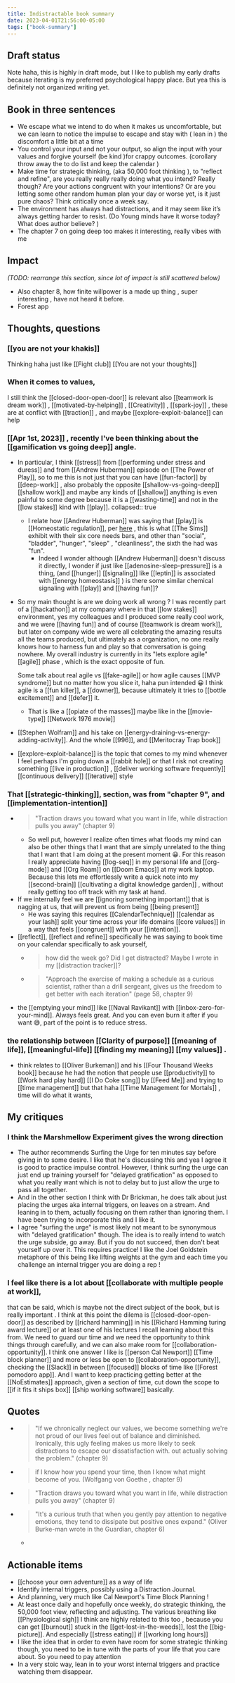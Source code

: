 ```yaml
---
title: Indistractable book summary
date: 2023-04-01T21:56:00-05:00
tags: ["book-summary"]
---
```

## Draft status
Note haha, this is highly in draft mode, but I like to publish my early drafts because iterating is my preferred psychological happy place. But yea this is definitely not organized writing yet. 

## Book in three sentences

- We escape what we intend to do when it makes us uncomfortable, but we can learn to notice the impulse to escape and stay with ( lean in ) the discomfort a little bit at a time
- You control your input and not your output, so align the input with your values and forgive yourself (be kind )for crappy outcomes. (corollary throw away the to do list and keep the calendar )
- Make time for strategic thinking, (aka 50,000 foot thinking ), to "reflect and refine", are you really really really doing what you intend? Really though? Are your actions congruent with your intentions? Or are you letting some other random human plan your day or worse yet, is it just pure chaos? Think critically once a week say.
- The environment has always had distractions, and it may seem like it’s always getting harder to resist. (Do Young minds have it worse today? What does author believe? )
- The chapter 7 on going deep too makes it interesting, really vibes with me
## Impact
_(TODO: rearrange this section, since lot of impact is still scattered below)_
- Also chapter 8, how finite willpower is a made up thing , super interesting , have not heard it before.
- Forest app

## Thoughts, questions
### [[you are not your khakis]] 
Thinking haha just like [[Fight club]]  [[You are not your thoughts]]
### When it comes to values, 
I still think the [[closed-door-open-door]] is relevant also [[teamwork is dream work]] , [[motivated-by-helping]] , [[Creativity]] , [[spark-joy]] ,  these are at conflict with [[traction]] , and maybe [[explore-exploit-balance]] can help
### [[Apr 1st, 2023]] , recently I've been thinking about the [[gamification vs going deep]] angle.

- In particular, I think [[stress]] from [[performing under stress and duress]] and from [[Andrew Huberman]] episode on [[The Power of Play]], so to me this is not just that you can have [[fun-factor]] by [[deep-work]] , also probably the opposite [[shallow-vs-going-deep]] [[shallow work]] and maybe any kinds of [[shallow]] anything is even painful to some degree because it is a [[wasting-time]] and not in the [[low stakes]] kind with [[play]].
  collapsed:: true
    - I relate how [[Andrew Huberman]] was saying that [[play]] is [[Homeostatic regulation]], per [here](https://youtu.be/BwyZIWeBpRw?t=950) , this is what [[The Sims]] exhibit with their six core needs bars, and other than "social", "bladder", "hunger", "sleep" , "cleanliness", the sixth the had was "fun".
        - Indeed I wonder although [[Andrew Huberman]] doesn't discuss it directly, I wonder if just like [[adenosine-sleep-pressure]] is a thing, (and [[hunger]] [[signaling]] like [[leptin]] is associated with [[energy homeostasis]]  )  is there some similar chemical signaling with [[play]] and [[having fun]]?
- So my main thought is are we doing work all wrong ? I was recently part of a [[hackathon]] at my company where in that [[low stakes]] environment, yes my colleagues and I produced some really cool work, and we were [[having fun]] and of course [[teamwork is dream work]], but later on company wide we were all celebrating the amazing results all the teams produced, but ultimately as a organization, no one really knows how to harness fun and play so that conversation is going nowhere. My overall industry  is currently in its "lets explore agile" [[agile]] phase , which is the exact opposite of fun. 
  
  Some talk about real agile vs [[fake-agile]] or how agile causes [[MVP syndrome]] but no matter how you slice it, haha pun intended 😀 I think agile is a [[fun killer]], a [[downer]], because ultimately it tries to [[bottle excitement]] and [[defer]] it.
    - That is like a [[opiate of the masses]] maybe like in the [[movie-type]] [[Network 1976 movie]]
- [[Stephen Wolfram]] and his take on [[energy-draining-vs-energy-adding-activity]]. And the whole [[996]], and [[Meritocray Trap book]]
- [[explore-exploit-balance]] is the topic that comes to my mind whenever I feel perhaps I'm going down a [[rabbit hole]] or that I risk not creating something [[live in production]] , [[deliver working software frequently]] [[continuous delivery]] [[iterative]] style

### That [[strategic-thinking]], section, was from "chapter 9", and [[implementation-intention]]
- > "Traction draws you toward what you want in life, while distraction pulls you away" (chapter 9)
    - So well put, however I realize often times what floods my mind can also be other things that I want that are simply unrelated to the thing that I want that I am doing at the present moment 😀. For this reason I really appreciate having [[log-seq]] in my personal life and [[org-mode]] and [[Org Roam]] on [[Doom Emacs]] at my work laptop. Because this lets me effortlessly write a quick note into my [[second-brain]] [[cultivating a digital knowledge garden]] , without really getting too off track with my task at hand.
- If we internally feel we are [[ignoring something important]] that is nagging at us, that will prevent us from being [[being present]]
    - He was saying this requires [[CalendarTechnique]] [[calendar as your lash]] split your time across your life domains [[core values]] in a way that feels [[congruent]] with your [[intention]].
- [[reflect]], [[reflect and refine]] specifically he was saying to book time on your calendar specifically to ask yourself,
    - > how did the week go? Did I get distracted? Maybe I wrote in my [[distraction tracker]]?
    - > "Approach the exercise of making a schedule as a curious scientist, rather than a drill sergeant, gives us the freedom to get better with each iteration" (page 58, chapter 9)
- the [[emptying your mind]] like [[Naval Ravikant]] with [[inbox-zero-for-your-mind]]. Always feels great. And you can even burn it after if you want 😅, part of the point is to reduce stress.


### the relationship between [[Clarity of purpose]] [[meaning of life]], [[meaningful-life]] [[finding my meaning]] [[my values]] .
- think relates to [[Oliver Burkeman]] and his [[Four Thousand Weeks book]] because he had the notion that people use [[productivity]] to [[Work hard play hard]] [[I Do Coke song]] by [[Feed Me]]  and trying to [[time management]] but that haha [[Time Management for Mortals]] , time will do what it wants,

## My critiques
### I think the Marshmellow Experiment gives the wrong direction

- The author recommends Surfing the Urge for ten minutes say before giving in to some desire. I like that he's discussing this and yea I agree it is good to practice impulse control. However, I think surfing the urge can just end up  training yourself for "delayed gratification" as opposed to what you really want which is not to delay but to just allow the urge to pass all together.
- And in the other section I think with Dr Brickman, he does talk about just placing the urges aka internal triggers, on leaves on a stream. And leaning in to them, actually focusing on them rather than ignoring them. I have been trying to incorporate this and I like it.
- I agree "surfing the urge" is most likely not meant to be synonymous with "delayed gratification" though. The idea is to really intend to watch the urge subside, go away. But if you do not succeed, then don't beat yourself up over it. This requires practice! I like the Joel Goldstein metaphore of this being like lifting weights at the gym and each time you challenge an internal trigger you are doing a rep !

### I feel like there is a lot about [[collaborate with multiple people at work]], 

that can be said, which is maybe not the direct subject of the book, but is really important . I think at this point the dilema is [[closed-door-open-door]] as described by [[richard hamming]] in his [[Richard Hamming turing award lecture]] or at least one of his lectures I recall learning about this from. We need to guard our time and we need the opportunity to think things through carefully, and we can also make room for [[collaboration-opportunity]].
I think one answer I like is [[person Cal Newport]] [[Time block planner]] and more or less be open to [[collaboration-opportunity]], checking the [[Slack]] in between [[focused]] blocks of time like [[Forest pomodoro app]]. And I want to keep practicing getting better at the [[NoEstimates]] approach, given a section of time, cut down the scope to [[if it fits it ships box]] [[ship working software]] basically.

## Quotes
- > "If we chronically neglect our values, we become something we're not proud of our lives feel out of balance and diminished.
  Ironically, this ugly feeling makes us more likely to seek distractions to escape our dissatisfaction with. out actually solving the problem." (chapter 9)
- > if I know how you spend your time, then I know what might become of you. (Wolfgang von Goethe , chapter 9)
- > "Traction draws you toward what you want in life, while distraction pulls you away" (chapter 9)
- >  "It's a curious truth that when you gently pay attention to negative emotions, they tend to dissipate but positive ones expand." (Oliver Burke-man wrote in the Guardian, chapter 6)
	-
## Actionable items
- [[choose your own adventure]] as a way of life
- Identify internal triggers, possibly using a Distraction Journal.
- And planning, very much like Cal Newport's Time Block Planning !
- At least once daily and hopefully once weekly, do strategic thinking, the 50,000 foot view, reflecting and adjusting. The various breathing like [[Physiological sigh]] I think are highly related to this too , because you can get [[burnout]] stuck in the [[get-lost-in-the-weeds]], lost the [[big-picture]]. And especially [[stress eating]] if [[working long hours]]
- I like the idea that in order to even have room for some strategic thinking though, you need to be in tune with the parts of your life that you care about. So you need to pay attention
- In a very stoic way, lean in to your worst internal triggers and practice watching them disappear.
